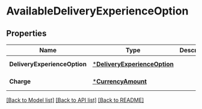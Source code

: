 # AvailableDeliveryExperienceOption

## Properties
Name | Type | Description | Notes
------------ | ------------- | ------------- | -------------
**DeliveryExperienceOption** | [***DeliveryExperienceOption**](DeliveryExperienceOption.md) |  | [default to null]
**Charge** | [***CurrencyAmount**](CurrencyAmount.md) |  | [default to null]

[[Back to Model list]](../README.md#documentation-for-models) [[Back to API list]](../README.md#documentation-for-api-endpoints) [[Back to README]](../README.md)

